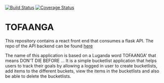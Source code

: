 [![Build Status](https://travis-ci.org/lornatumuhairwe/tofaanga-react.svg?branch=master)](https://travis-ci.org/lornatumuhairwe/tofaanga-react)
[![Coverage Status](https://coveralls.io/repos/github/lornatumuhairwe/tofaanga-react/badge.svg?branch=master)](https://coveralls.io/github/lornatumuhairwe/tofaanga-react?branch=master)
# TOFAANGA

This repository contains a react front end that consumes a flask API. 
The repo of the API backend can be found [here](https://github.com/lornatumuhairwe/tofaangaAPI)

The name of this application is based on a Luganda word TOFAANGA' that means DON'T DIE BEFORE ... It is a simple bucketlist application that helps users to track their goals by allowing a logged in user to create bucketlists, add items to the different buckets, view the items in the bucketlists and also be able to delete the bucketlists.